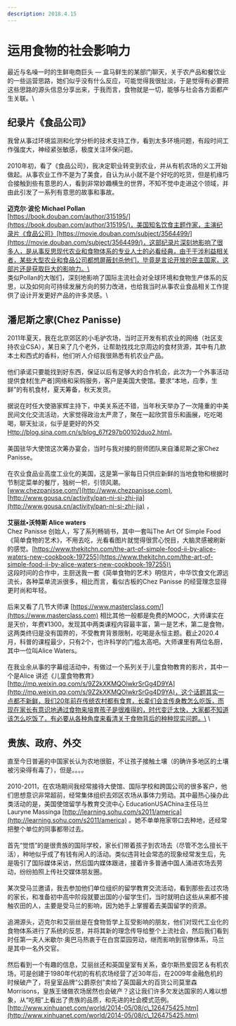 ```yaml
---
description: 2018.4.15
---
```


# 运用食物的社会影响力

最近与名噪一时的生鲜电商巨头 — 盒马鲜生的某部门聊天，关于农产品和餐饮业的一些运营思路，她们似乎没有什么反应，可能觉得我很扯淡，于是觉得有必要把这些思路的源头信息分享出来，于我而言，食物就是一切，能够与社会各方面都产生关联。\


## 纪录片《食品公司》

&#x20;我曾从事过环境监测和化学分析的技术支持工作，看到太多环境问题，有段时间工作强度大，神经紧张敏感，极度关注环保问题。\
\
&#x20;2010年初，看了《食品公司》，我决定职业转变到农业，并从有机农场的义工开始做起。从事农业工作不是为了美食，自认为从小就不是个好吃的吃货，但是机缘巧合接触到些有意思的人，看到非常妙趣横生的世界，不知不觉中走进这个领域，并由此引发了一系列有意思的故事和事故。\
\
&#x20;**迈克尔·波伦 Michael Pollan**\
&#x20;[https://book.douban.com/author/315195/](https://book.douban.com/author/315195/)，美国知名饮食主题作家，主演纪录片《食品公司》[https://movie.douban.com/subject/3564499/](https://movie.douban.com/subject/3564499/)，这部纪录片深刻地影响了很多人，是从事反思现代农业和食物体系的专业人士的必看经典，由于干涉利益相关者，某些大型农业和食品公司都想屏蔽封杀他们，毕竟是言论开放的民主国家，这部片还是获取巨大的影响力。\
\
&#x20;类似Pollan的大咖们，深刻地影响了国际主流社会对全球环境和食物生产体系的反思，以及如何向可持续发展方向的努力改进，也给我当时从事农业食品相关工作提供了设计开发更好产品的许多灵感。\


## 潘尼斯之家(Chez Panisse)

&#x20;2011年夏天，我在北京郊区的小毛驴农场，当时正开发有机农业的网络（社区支持农业CSA），某日来了几个老外，让帮助找找北京周边的食材货源，其中有几款本土和西式的香料，他们听人介绍我很熟悉有机农业产品。\
\
&#x20;他们承诺只要能找到好东西，保证以后有足够大的合作机会，此次为一个外事活动提供食材\[生产者]网络和采购服务，客户是美国大使馆。要求“本地，应季，生鲜”的有机食材，夏天筹备，秋天发货。\
\
&#x20;据说在时任大使骆家辉主持下，中美关系还不错，当年秋天举办了一次隆重的中美民间文化交流活动，大家觉得政治太严肃了，聚在一起欣赏音乐和画展，吃吃喝喝，聊天扯淡，似乎是更好的外交 [Http://blog.sina.com.cn/s/blog\_67f297b00102duo2.html](http://blog.sina.com.cn/s/blog\_67f297b00102duo2.html)。\
\
&#x20;美国驻华大使馆这次筹办宴会，当时与我对接的厨师团队来自潘尼斯之家Chez Panisse。\
\
&#x20;在农业食品业高度工业化的美国，这是第一家每日只供应新鲜的当地食物和根据时节制定菜单的餐厅，独树一帜，引领风潮。\
&#x20;[www.chezpanisse.com/](http://www.chezpanisse.com), [http://www.gousa.cn/activity/pan-ni-si-zhi-jia](http://www.gousa.cn/activity/pan-ni-si-zhi-jia) ，\
\
&#x20;**艾丽丝•沃特斯 Alice waters**\
&#x20;Chez Panisse 创始人，写了系列畅销书，其中一套叫The Art Of Simple Food《简单食物的艺术》，不用去吃，光看看图片就觉得很赏心悦目，大脑灵感被刷新的感觉。[https://www.thekitchn.com/the-art-of-simple-food-ii-by-alice-waters-new-cookbook-197255](https://www.thekitchn.com/the-art-of-simple-food-ii-by-alice-waters-new-cookbook-197255)\
\
&#x20;这段时间的合作中，主厨送我一套《简单食物的艺术》明信片，中华饮食文化源远流长，各种菜单流派很多，相比而言，看似古板的Chez Panisse 的经营理念显得更时尚和年轻。\
\
&#x20;后来又看了几节大师课 [https://www.masterclass.com/](https://www.masterclass.com) 相比其他一般都是免费的MOOC，大师课实在是天价，年费¥1300。发现其中两类课程内容最丰富，第一是艺术，第二是食物，这两类终归是没有国界的，不受教育背景限制，吃喝是永恒主题。截止2020.4月，科普的课程最少，只有2个，也许科学的门槛太高吧。大师课里有两位名厨，其中一位叫Alice Waters。\
\
&#x20;在我业余从事的字幕组活动中，有做过一个系列关于儿童食物教育的影片，其中一个是Alice 讲述《儿童食物教育》[http://mp.weixin.qq.com/s/9Z2kXKMQOlwkrSrGg4D9YA](http://mp.weixin.qq.com/s/9Z2kXKMQOlwkrSrGg4D9YA)，这个话题其实一点都不新鲜，我们20年前在传统农村都有食育，长辈们会言传身教怎么吃饭，而现在家长有意识地通过食物来培育孩子是很难得的，时代变迁太快，大家都不知道该怎么吃饭了，有必要从各种角度来看清关于食物背后的种种现实问题。\
\


## 贵族、政府、外交

&#x20;直至今日普遍的中国家长认为农地很脏，不让孩子接触土壤（的确许多地区的土壤被污染得有毒了），但是。。。。\
\
&#x20;2010-2011，在农场期间我经常接待大使馆、国际学校和跨国公司的很多客户，他们思想意识非常超前，经常集体组织去郊区农场从事体力劳动。其中最热心操办此类活动的是，美国使馆留学与教育交流中心 EducationUSAChina主任马兰 Lauryne Massinga [http://learning.sohu.com/s2011/america](http://learning.sohu.com/s2011/america) 。她不单单拖家带口去种地，还经常把整个单位的同事都带过去。\
\
&#x20;首先“觉悟”的是很贵族的国际学校，家长们带着孩子到农场去（尽管不怎么擅长干活），种地似乎成了有钱有闲人的活动。类似违背社会常态的现象经常发生后，先是吸引了国际媒体采访，然后国内媒体跟进，接着许多普通中国人涌进农场去劳动，纷纷拍照上传社交媒体朋友圈。\
\
&#x20;某次受马兰邀请，我去参加他们单位组织的留学教育交流活动，看到那些去过农场的家长，和准备初中高中阶段就要出国的小留学生们，当时就明白这些从来都不接触农田的人，主要是受马兰的影响，因为她手上掌握着去美国留学的资源。\
\
&#x20;追溯源头，迈克尔和艾丽丝是在食物哲学上互受影响的朋友，他们对现代工业化的食物体系进行了系统的反思，并将其新的理念传导给整个上流社会，然后我们看到时任第一夫人米歇尔·奥巴马热衷于在白宫菜园劳动，继而影响到官僚体系，马兰是其中一名外交官。\
\
&#x20;然后看到一个有趣的信息，艾丽丝还和英国皇室有关系，查尔斯热爱园艺＆有机农场，可是创建于1980年代初的有机农场经营了近30年后，在2009年金融危机的时候破产了，将皇室品牌“公爵原创”卖给了英国最大的百货公司莫里森Morrisons，皇族王储做农场居然也会破产？这让我们许多欠发达国家的人难以想象，从“吃相”上看出了贵族的品质，和先进的社会模式范例。 [http://www.xinhuanet.com/world/2014-05/08/c\_126475425.htm](http://www.xinhuanet.com/world/2014-05/08/c\_126475425.htm)

